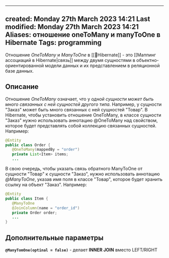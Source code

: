 
---
created: Monday 27th March 2023 14:21
Last modified: Monday 27th March 2023 14:21
Aliases: отношение oneToMany и manyToOne в Hibernate
Tags: programming
---

Отношение *OneToMany* и *ManyToOne* в [[📙Hibernate]] - это [[Маппинг ассоциаций в Hibernate|связь]] между двумя сущностями в объектно-ориентированной модели данных и их представлением в реляционной базе данных.

## Описание
Отношение *OneToMany* означает, что у *одной сущности может быть много связанных с ней сущностей другого типа*. Например, у сущности "Заказ" может быть много связанных с ней сущностей "Товар". В Hibernate, чтобы установить отношение OneToMany, в классе сущности "Заказ" нужно использовать аннотацию @OneToMany над свойством, которое будет представлять собой коллекцию связанных сущностей. Например:
```java
@Entity
public class Order {
   @OneToMany(mappedBy = "order")
   private List<Item> items;
   ...
```

В свою очередь, чтобы указать связь обратного ManyToOne от сущности "Товар" к сущности "Заказ", нужно использовать аннотацию *@ManyToOne*, указав имя поля в классе "Товар", которое будет хранить ссылку на объект "Заказ". Например:

```java
@Entity
public class Item {
   @ManyToOne
   @JoinColumn(name = "order_id")
   private Order order;
   ...
}
```


## Дополнительные параметры
**`@ManyTomOne(optinal = false)`** - делает **INNER JOIN** вместо LEFT/RIGHT
